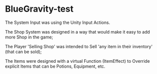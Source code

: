 # BlueGravity-test
The System Input was using the Unity Input Actions.

The Shop System was designed in a way that would make it easy to add more Shop in the
game;

The Player 'Selling Shop' was intended to Sell 'any item in their inventory' (that can be sold);

The Items were designed with a virtual Function (ItemEffect) to Override explicit Items that can be Potions, Equipment, etc.
